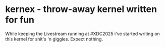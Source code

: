 # kernex - throw-away kernel written for fun

While keeping the Livestream running at #XDC2025 i've started writing on this kernel
for shit's 'n giggles. Expect nothing.
